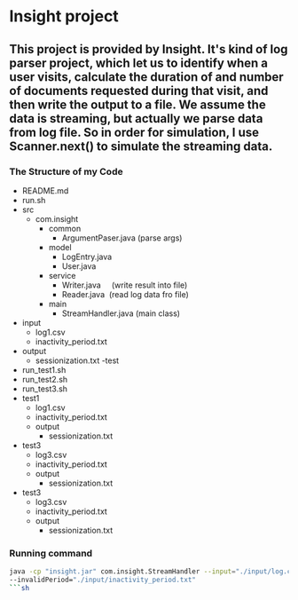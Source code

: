 # Insight project
## This project is provided by Insight. It's kind of log parser project, which let us to identify when a user visits, calculate the duration of and number of documents requested during that visit, and then write the output to a file. We assume the data is streaming, but actually we parse data from log file. So in order for simulation, I use Scanner.next() to simulate the streaming data. 

### The Structure of my Code
- README.md 
- run.sh
- src
  - com.insight
    - common
      - ArgumentPaser.java     (parse args)
    - model
      - LogEntry.java      
      - User.java
    - service
      - Writer.java       (write result into file)
      - Reader.java       (read log data fro file)
    - main
      - StreamHandler.java  (main class)
- input
  - log1.csv
  - inactivity_period.txt
- output
  - sessionization.txt
-test
 - run_test1.sh
 - run_test2.sh
 - run_test3.sh
 - test1
   - log1.csv
   - inactivity_period.txt
   - output
     - sessionization.txt
  - test3
    - log3.csv
    - inactivity_period.txt
    - output
      - sessionization.txt
  - test3
    - log3.csv
    - inactivity_period.txt
    - output
      - sessionization.txt   
     
### Running command
```sh
java -cp "insight.jar" com.insight.StreamHandler --input="./input/log.csv" --output="./output/sessionization.txt" 
--invalidPeriod="./input/inactivity_period.txt"
```sh
